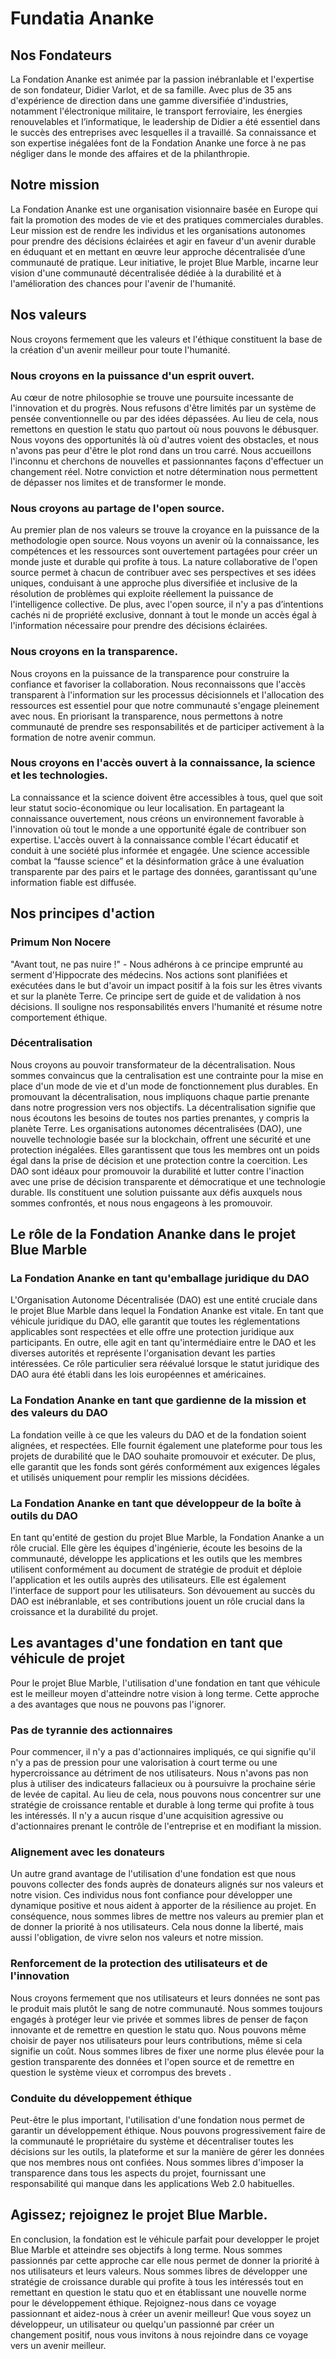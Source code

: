 # Fundatia Ananke
## Nos Fondateurs
La Fondation Ananke est animée par la passion inébranlable et l'expertise de son fondateur, Didier Varlot, et de sa famille. Avec plus de 35 ans d'expérience de direction dans une gamme diversifiée d'industries, notamment l'électronique militaire, le transport ferroviaire, les énergies renouvelables et l’informatique, le leadership de Didier a été essentiel dans le succès des entreprises avec lesquelles il a travaillé. Sa connaissance et son expertise inégalées font de la Fondation Ananke une force à ne pas négliger dans le monde des affaires et de la philanthropie.
## Notre mission
La Fondation Ananke est une organisation visionnaire basée en Europe qui fait la promotion des modes de vie et des pratiques commerciales durables. Leur mission est de rendre les individus et les organisations autonomes pour prendre des décisions éclairées et agir en faveur d'un avenir durable en éduquant et en mettant en œuvre leur approche décentralisée d’une communauté de pratique. Leur initiative, le projet Blue Marble, incarne leur vision d'une communauté décentralisée dédiée à la durabilité et à l'amélioration des chances pour l'avenir de l'humanité.
## Nos valeurs
Nous croyons fermement que les valeurs et l'éthique constituent la base de la création d'un avenir meilleur pour toute l'humanité.
### Nous croyons en la puissance d'un esprit ouvert.
Au cœur de notre philosophie se trouve une poursuite incessante de l'innovation et du progrès. Nous refusons d'être limités par un système de pensée conventionnelle ou par des idées dépassées. Au lieu de cela, nous remettons en question le statu quo partout où nous pouvons le débusquer. Nous voyons des opportunités là où d'autres voient des obstacles, et nous n'avons pas peur d'être le plot rond dans un trou carré. Nous accueillons l'inconnu et cherchons de nouvelles et passionnantes façons d'effectuer un changement réel. 
Notre conviction et notre détermination nous permettent de dépasser nos limites et de transformer le monde.
### Nous croyons au partage de l'open source.
Au premier plan de nos valeurs se trouve la croyance en la puissance de la methodologie open source. Nous voyons un avenir où la connaissance, les compétences et les ressources sont ouvertement partagées pour créer un monde juste et durable qui profite à tous. La nature collaborative de l'open source permet à chacun de contribuer avec ses perspectives et ses idées uniques, conduisant à une approche plus diversifiée et inclusive de la résolution de problèmes qui exploite réellement la puissance de l'intelligence collective. De plus, avec l'open source, il n'y a pas d’intentions cachés ni de propriété exclusive, donnant à tout le monde un accès égal à l'information nécessaire pour prendre des décisions éclairées.
### Nous croyons en la transparence.
Nous croyons en la puissance de la transparence pour construire la confiance et favoriser la collaboration. Nous reconnaissons que l'accès transparent à l'information sur les processus décisionnels et l'allocation des ressources est essentiel pour que notre communauté s'engage pleinement avec nous. En priorisant la transparence, nous permettons à notre communauté de prendre ses responsabilités et de participer activement à la formation de notre avenir commun.
### Nous croyons en l'accès ouvert à la connaissance, la science et les technologies.
La connaissance et la science doivent être accessibles à tous, quel que soit leur statut socio-économique ou leur localisation. En partageant la connaissance ouvertement, nous créons un environnement favorable à  l'innovation où tout le monde a une opportunité égale de contribuer son expertise. L'accès ouvert à la connaissance comble l'écart éducatif et conduit à une société plus informée et engagée. Une science accessible combat la “fausse science” et la désinformation grâce à une évaluation transparente par des pairs et le partage des données, garantissant qu'une information fiable est diffusée.
## Nos principes d'action
### Primum Non Nocere
"Avant tout, ne pas nuire !" - Nous adhérons à ce principe emprunté au serment d'Hippocrate des médecins. Nos actions sont planifiées et exécutées dans le but d'avoir un impact positif à la fois sur les êtres vivants et sur la planète Terre. Ce principe sert de guide et de validation à nos décisions. Il souligne nos responsabilités envers l'humanité et résume notre comportement éthique.
### Décentralisation
Nous croyons au pouvoir transformateur de la décentralisation. Nous sommes convaincus que la centralisation est une contrainte pour la mise en place d'un mode de vie et d'un mode de fonctionnement plus durables. En promouvant la décentralisation, nous impliquons chaque partie prenante dans notre progression vers nos objectifs. La décentralisation signifie que nous écoutons les besoins de toutes nos parties prenantes, y compris la planète Terre.
Les organisations autonomes décentralisées (DAO), une nouvelle technologie basée sur la blockchain, offrent une sécurité et une protection inégalées. Elles garantissent que tous les membres ont un poids égal dans la prise de décision et une protection contre la coercition. Les DAO sont idéaux pour promouvoir la durabilité et lutter contre l'inaction avec une prise de décision transparente et démocratique et une technologie durable.
Ils constituent une solution puissante aux défis auxquels nous sommes confrontés, et nous nous engageons à les promouvoir.
## Le rôle de la Fondation Ananke dans le projet Blue Marble
### La Fondation Ananke en tant qu'emballage juridique du DAO
L'Organisation Autonome Décentralisée (DAO) est une entité cruciale dans le projet Blue Marble dans lequel la Fondation Ananke est vitale. En tant que véhicule juridique du DAO, elle garantit que toutes les réglementations applicables sont respectées et elle offre une protection juridique aux participants. En outre, elle agit en tant qu'intermédiaire entre le DAO et les diverses autorités et représente l'organisation devant les parties intéressées. Ce rôle particulier sera réévalué lorsque le statut juridique des DAO aura été établi dans les lois européennes et américaines.
### La Fondation Ananke en tant que gardienne de la mission et des valeurs du DAO
La fondation veille à ce que les valeurs du DAO et de la fondation soient alignées, et respectées. Elle fournit également une plateforme pour tous les projets de durabilité que le DAO souhaite promouvoir et exécuter. De plus, elle garantit que les fonds sont gérés conformément aux exigences légales et utilisés uniquement pour remplir les missions décidées.
### La Fondation Ananke en tant que développeur de la boîte à outils du DAO
En tant qu'entité de gestion du projet Blue Marble, la Fondation Ananke a un rôle crucial. Elle gère les équipes d'ingénierie, écoute les besoins de la communauté, développe les applications et les outils que les membres utilisent conformément au document de stratégie de produit et déploie l'application et les outils auprès des utilisateurs. Elle est également l'interface de support pour les utilisateurs. Son dévouement au succès du DAO est inébranlable, et ses contributions jouent un rôle crucial dans la croissance et la durabilité du projet.
## Les avantages d'une fondation en tant que véhicule de projet
Pour le projet Blue Marble, l'utilisation d'une fondation en tant que véhicule est le meilleur moyen d'atteindre notre vision à long terme. Cette approche a des avantages que nous ne pouvons pas l'ignorer.
### Pas de tyrannie des actionnaires
Pour commencer, il n'y a pas d'actionnaires impliqués, ce qui signifie qu'il n'y a pas de pression pour une valorisation à court terme ou une hypercroissance au détriment de nos utilisateurs. Nous n'avons pas non plus à utiliser des indicateurs fallacieux ou à poursuivre la prochaine série de levée de capital. Au lieu de cela, nous pouvons nous concentrer sur une stratégie de croissance rentable et durable à long terme qui profite à tous les intéressés. Il n'y a aucun risque d'une acquisition agressive ou d'actionnaires prenant le contrôle de l'entreprise et en modifiant la mission.
### Alignement avec les donateurs
Un autre grand avantage de l'utilisation d'une fondation est que nous pouvons collecter des fonds auprès de donateurs alignés sur nos valeurs et notre vision. Ces individus nous font confiance pour développer une dynamique positive et nous aident à apporter de la résilience au projet. En conséquence, nous sommes libres de mettre nos valeurs au premier plan et de donner la priorité à nos utilisateurs. Cela nous donne la liberté, mais aussi l'obligation, de vivre selon nos valeurs et notre mission.
### Renforcement de la protection des utilisateurs et de l'innovation
Nous croyons fermement que nos utilisateurs et leurs données ne sont pas le produit mais plutôt le sang de notre communauté. Nous sommes toujours engagés à protéger leur vie privée et sommes libres de penser de façon innovante et de remettre en question le statu quo. Nous pouvons même choisir de payer nos utilisateurs pour leurs contributions, même si cela signifie un coût. Nous sommes libres de fixer une norme plus élevée pour la gestion transparente des données et l'open source et de remettre en question le système vieux et corrompus des brevets .
### Conduite du développement éthique
Peut-être le plus important, l'utilisation d'une fondation nous permet de garantir un développement éthique. Nous pouvons progressivement faire de la communauté le propriétaire du système et décentraliser toutes les décisions sur les outils, la plateforme et sur la manière de gérer les données que nos membres nous ont confiées. Nous sommes libres d'imposer la transparence dans tous les aspects du projet, fournissant une responsabilité qui manque dans les applications Web 2.0 habituelles.
## Agissez; rejoignez le projet Blue Marble.
En conclusion, la fondation est le véhicule parfait pour developper le projet Blue Marble et atteindre ses objectifs à long terme. Nous sommes passionnés par cette approche car elle nous permet de donner la priorité à nos utilisateurs et leurs valeurs. Nous sommes libres de développer une stratégie de croissance durable qui profite à tous les intéressés tout en remettant en question le statu quo et en établissant une nouvelle norme pour le développement éthique. 
Rejoignez-nous dans ce voyage passionnant et aidez-nous à créer un avenir meilleur! 
Que vous soyez un développeur, un utilisateur ou quelqu'un passionné par créer un changement positif, nous vous invitons à nous rejoindre dans ce voyage vers un avenir meilleur.
